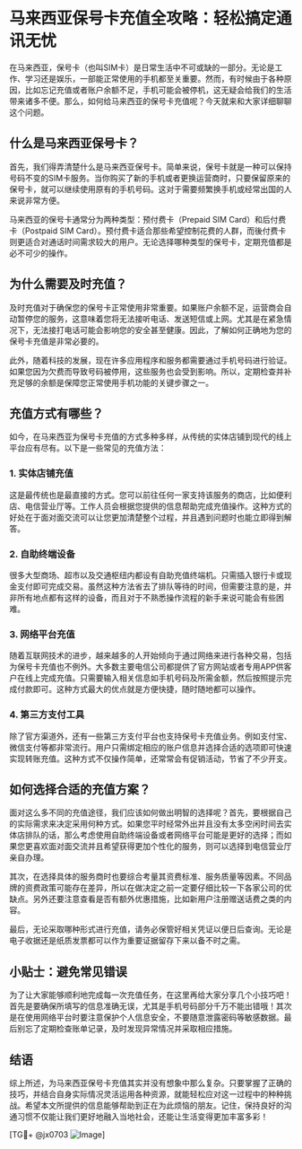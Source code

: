 # 马来西亚保号卡充值全攻略：轻松搞定通讯无忧

在马来西亚，保号卡（也叫SIM卡）是日常生活中不可或缺的一部分。无论是工作、学习还是娱乐，一部能正常使用的手机都至关重要。然而，有时候由于各种原因，比如忘记充值或者账户余额不足，手机可能会被停机，这无疑会给我们的生活带来诸多不便。那么，如何给马来西亚的保号卡充值呢？今天就来和大家详细聊聊这个问题。

## 什么是马来西亚保号卡？

首先，我们得弄清楚什么是马来西亚保号卡。简单来说，保号卡就是一种可以保持号码不变的SIM卡服务。当你购买了新的手机或者更换运营商时，只要保留原来的保号卡，就可以继续使用原有的手机号码。这对于需要频繁换手机或经常出国的人来说非常方便。

马来西亚的保号卡通常分为两种类型：预付费卡（Prepaid SIM Card）和后付费卡（Postpaid SIM Card）。预付费卡适合那些希望控制花费的人群，而後付费卡则更适合对通话时间需求较大的用户。无论选择哪种类型的保号卡，定期充值都是必不可少的操作。

## 为什么需要及时充值？

及时充值对于确保您的保号卡正常使用非常重要。如果账户余额不足，运营商会自动暂停您的服务，这意味着您将无法接听电话、发送短信或上网。尤其是在紧急情况下，无法接打电话可能会影响您的安全甚至健康。因此，了解如何正确地为您的保号卡充值是非常必要的。

此外，随着科技的发展，现在许多应用程序和服务都需要通过手机号码进行验证。如果您因为欠费而导致号码被停用，这些服务也会受到影响。所以，定期检查并补充足够的余额是保障您正常使用手机功能的关键步骤之一。

## 充值方式有哪些？

如今，在马来西亚为保号卡充值的方式多种多样，从传统的实体店铺到现代的线上平台应有尽有。以下是一些常见的充值方法：

### 1. 实体店铺充值
这是最传统也是最直接的方式。您可以前往任何一家支持该服务的商店，比如便利店、电信营业厅等。工作人员会根据您提供的信息帮助完成充值操作。这种方式的好处在于面对面交流可以让您更加清楚整个过程，并且遇到问题时也能立即得到解答。

### 2. 自助终端设备
很多大型商场、超市以及交通枢纽内都设有自助充值终端机。只需插入银行卡或现金支付即可完成交易。虽然这种方法省去了排队等待的时间，但需要注意的是，并非所有地点都有这样的设备，而且对于不熟悉操作流程的新手来说可能会有些困难。

### 3. 网络平台充值
随着互联网技术的进步，越来越多的人开始倾向于通过网络来进行各种交易，包括为保号卡充值也不例外。大多数主要电信公司都提供了官方网站或者专用APP供客户在线上完成充值。只需要输入相关信息如手机号码及所需金额，然后按照提示完成付款即可。这种方式最大的优点就是方便快捷，随时随地都可以操作。

### 4. 第三方支付工具
除了官方渠道外，还有一些第三方支付平台也支持保号卡充值业务。例如支付宝、微信支付等都非常流行。用户只需绑定相应的账户信息并选择合适的选项即可快速实现转账充值。这种方式不仅操作简单，还常常会有促销活动，节省了不少开支。

## 如何选择合适的充值方案？

面对这么多不同的充值途径，我们应该如何做出明智的选择呢？首先，要根据自己的实际需求来决定采用何种方式。如果您平时经常外出并且没有太多空闲时间去实体店排队的话，那么考虑使用自助终端设备或者网络平台可能是更好的选择；而如果您更喜欢面对面交流并且希望获得更加个性化的服务，则可以选择到电信营业厅亲自办理。

其次，在选择具体的服务商时也要综合考量其资费标准、服务质量等因素。不同品牌的资费政策可能存在差异，所以在做决定之前一定要仔细比较一下各家公司的优缺点。另外还要注意查看是否有额外优惠措施，比如新用户注册赠送话费之类的内容。

最后，无论采取哪种形式进行充值，请务必保管好相关凭证以便日后查询。无论是电子收据还是纸质发票都可以作为重要证据留存下来以备不时之需。

## 小贴士：避免常见错误

为了让大家能够顺利地完成每一次充值任务，在这里再给大家分享几个小技巧吧！首先是要确保所填写的信息准确无误，尤其是手机号码部分千万不能出错哦！其次是在使用网络平台时要注意保护个人信息安全，不要随意泄露密码等敏感数据。最后别忘了定期检查账单记录，及时发现异常情况并采取相应措施。

## 结语

综上所述，为马来西亚保号卡充值其实并没有想象中那么复杂。只要掌握了正确的技巧，并结合自身实际情况灵活运用各种资源，就能轻松应对这一过程中的种种挑战。希望本文所提供的信息能够帮助到正在为此烦恼的朋友。记住，保持良好的沟通习惯不仅能让我们更好地融入当地社会，还能让生活变得更加丰富多彩！

[TG💪+ @jx0703 ![Image](https://github.com/user-attachments/assets/dbca1d08-cadb-493c-b0ec-ad6f7a83f270)]